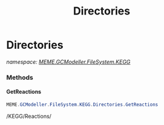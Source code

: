 ﻿---
title: Directories
---

# Directories
_namespace: [MEME.GCModeller.FileSystem.KEGG](N-MEME.GCModeller.FileSystem.KEGG.html)_



### Methods

#### GetReactions
```csharp
MEME.GCModeller.FileSystem.KEGG.Directories.GetReactions
```
/KEGG/Reactions/




